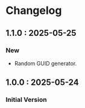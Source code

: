 # Changelog

## 1.1.0 : 2025-05-25

### New 

* Random GUID generator.

## 1.0.0 : 2025-05-24

### Initial Version